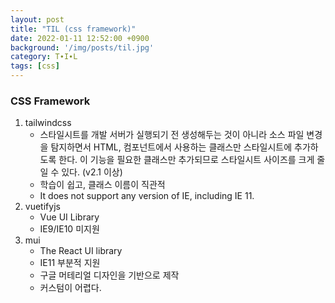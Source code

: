 ```yaml
---
layout: post
title: "TIL (css framework)"
date: 2022-01-11 12:52:00 +0900
background: '/img/posts/til.jpg'
category: T∙I∙L
tags: [css]
---
```

### CSS Framework
1. tailwindcss
    - 스타일시트를 개발 서버가 실행되기 전 생성해두는 것이 아니라 소스 파일 변경을 탐지하면서 HTML, 컴포넌트에서 사용하는 클래스만 스타일시트에 추가하도록 한다.
      이 기능을 필요한 클래스만 추가되므로 스타일시트 사이즈를 크게 줄일 수 있다.
      (v2.1 이상)
    - 학습이 쉽고, 클래스 이름이 직관적
    - It does not support any version of IE, including IE 11.
2. vuetifyjs
    - Vue UI Library
    - IE9/IE10 미지원
3. mui
    - The React UI library
    - IE11 부분적 지원
    - 구글 머테리얼 디자인을 기반으로 제작
    - 커스텀이 어렵다.